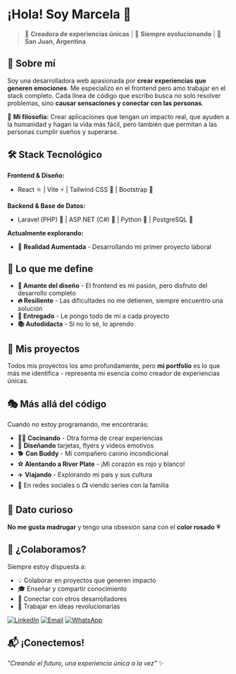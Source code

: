# ¡Hola! Soy Marcela 👋

> 🎨 **Creadora de experiencias únicas** | 🚀 **Siempre evolucionando** | 📍 **San Juan, Argentina**

## 💫 Sobre mí

Soy una desarrolladora web apasionada por **crear experiencias que generen emociones**. Me especializo en el frontend pero amo trabajar en el stack completo. Cada línea de código que escribo busca no solo resolver problemas, sino **causar sensaciones y conectar con las personas**.

🎯 **Mi filosofía:** Crear aplicaciones que tengan un impacto real, que ayuden a la humanidad y hagan la vida más fácil, pero también que permitan a las personas cumplir sueños y superarse.

## 🛠️ Stack Tecnológico

**Frontend & Diseño:**
- React ⚛️ | Vite ⚡ | Tailwind CSS 🎨 | Bootstrap 📱

**Backend & Base de Datos:**
- Laravel (PHP) 🐘 | ASP.NET (C#) 💙 | Python 🐍 | PostgreSQL 🐘

**Actualmente explorando:**
- 🥽 **Realidad Aumentada** - Desarrollando mi primer proyecto laboral

## 🚀 Lo que me define

- **🎨 Amante del diseño** - El frontend es mi pasión, pero disfruto del desarrollo completo
- **🔥 Resiliente** - Las dificultades no me detienen, siempre encuentro una solución
- **💝 Entregado** - Le pongo todo de mí a cada proyecto
- **📚 Autodidacta** - Si no lo sé, lo aprendo

## 🌟 Mis proyectos

Todos mis proyectos los amo profundamente, pero **mi portfolio** es lo que más me identifica - representa mi esencia como creador de experiencias únicas.

## 🎭 Más allá del código

Cuando no estoy programando, me encontrarás:
- 👨‍🍳 **Cocinando** - Otra forma de crear experiencias
- 🎨 **Diseñando** tarjetas, flyers y videos emotivos
- 🐕 **Con Buddy** - Mi compañero canino incondicional
- ⚽ **Alentando a River Plate** - ¡Mi corazón es rojo y blanco! 
- ✈️ **Viajando** - Explorando mi pais y sus cultura
- 📱 En redes sociales o 📺 viendo series con la familia

## 🌸 Dato curioso
**No me gusta madrugar** y tengo una obsesión sana con el **color rosado** 💗

## 🤝 ¿Colaboramos?

Siempre estoy dispuesta a:
- 💡 Colaborar en proyectos que generen impacto
- 🎓 Enseñar y compartir conocimiento
- 🤝 Conectar con otros desarrolladores
- 🚀 Trabajar en ideas revolucionarias


[![LinkedIn](https://img.shields.io/badge/LinkedIn-0077B5?style=for-the-badge&logo=linkedin&logoColor=white)](https://www.linkedin.com/in/marcela-mancini-dev)
[![Email](https://img.shields.io/badge/Email-D14836?style=for-the-badge&logo=gmail&logoColor=white)](mailto:marcelamancinidiaz@gmail.com)
[![WhatsApp](https://img.shields.io/badge/WhatsApp-25D366?style=for-the-badge&logo=whatsapp&logoColor=white)](https://wa.me/5492644825831)

## 📬 ¡Conectemos!

*"Creando el futuro, una experiencia única a la vez"* ✨





